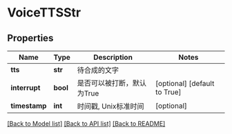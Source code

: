 # VoiceTTSStr

## Properties
Name | Type | Description | Notes
------------ | ------------- | ------------- | -------------
**tts** | **str** | 待合成的文字 | 
**interrupt** | **bool** | 是否可以被打断，默认为True | [optional] [default to True]
**timestamp** | **int** | 时间戳, Unix标准时间 | [optional] 

[[Back to Model list]](../README.md#documentation-for-models) [[Back to API list]](../README.md#documentation-for-api-endpoints) [[Back to README]](../README.md)


